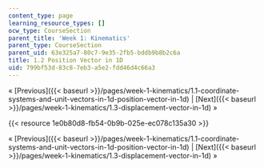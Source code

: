 ```yaml
---
content_type: page
learning_resource_types: []
ocw_type: CourseSection
parent_title: 'Week 1: Kinematics'
parent_type: CourseSection
parent_uid: 63e325a7-80c7-9e35-2fb5-bddb9b8b2c6a
title: 1.2 Position Vector in 1D
uid: 799bf53d-83c8-7eb3-a5e2-fdd46d4c66a3
---
```


« [Previous]({{< baseurl >}}/pages/week-1-kinematics/1.1-coordinate-systems-and-unit-vectors-in-1d-position-vector-in-1d) | [Next]({{< baseurl >}}/pages/week-1-kinematics/1.3-displacement-vector-in-1d) »

{{< resource 1e0b80d8-fb54-0b9b-025e-ec078c135a30 >}}

« [Previous]({{< baseurl >}}/pages/week-1-kinematics/1.1-coordinate-systems-and-unit-vectors-in-1d-position-vector-in-1d) | [Next]({{< baseurl >}}/pages/week-1-kinematics/1.3-displacement-vector-in-1d) »